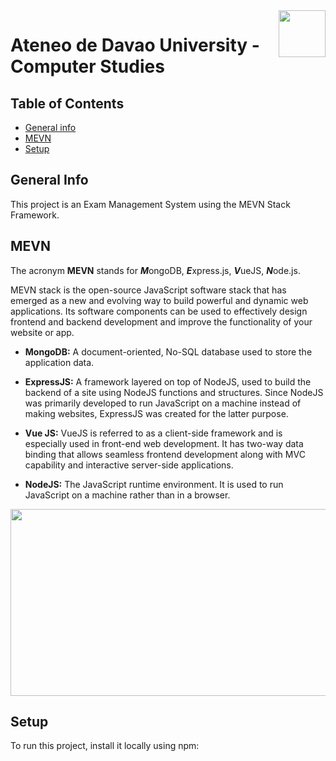 <img align="right" width="75" height="75" src="https://user-images.githubusercontent.com/93579394/209055268-da0371c8-ce77-4c26-86d9-12bb8a5863ea.png">

# Ateneo de Davao University - Computer Studies

## Table of Contents
* [General info](#general-info)
* [MEVN](#mevn)
* [Setup](#setup)

## General Info
This project is an Exam Management System using the MEVN Stack Framework.
	
## MEVN
The acronym **MEVN** stands for ***M***ongoDB, ***E***xpress.js, ***V***ueJS, ***N***ode.js.

MEVN stack is the open-source JavaScript software stack that has emerged as a new and evolving way to build powerful and dynamic web applications. Its software components can be used to effectively design frontend and backend development and improve the functionality of your website or app.

- **MongoDB:** A document-oriented, No-SQL database used to store the application data.

- **ExpressJS:** A framework layered on top of NodeJS, used to build the backend of a site using NodeJS functions and structures. Since NodeJS was primarily developed to run JavaScript on a machine instead of making websites, ExpressJS was created for the latter purpose.

- **Vue JS:** VueJS is referred to as a client-side framework and is especially used in front-end web development. It has two-way data binding that allows seamless frontend development along with MVC capability and interactive server-side applications.

- **NodeJS:** The JavaScript runtime environment. It is used to run JavaScript on a machine rather than in a browser.

<p align="center">
	<img align="center" width="700" height="299" src="https://user-images.githubusercontent.com/93579394/209057914-b2332095-96b9-4a49-906f-7511d90f511a.png">
</p>

## Setup
To run this project, install it locally using npm:
